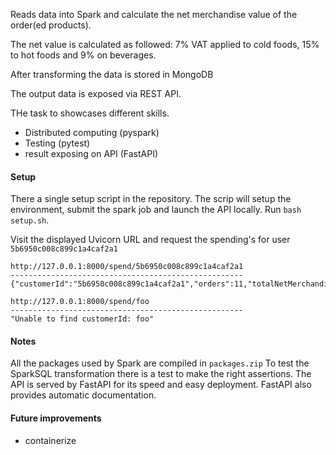 Reads data into Spark and calculate the net merchandise value of the order(ed products).

The net value is calculated as followed: 7% VAT applied to cold foods, 15% to hot foods and 9% on beverages.

After transforming the data is stored in MongoDB 

The output data is exposed via REST API. 

THe task to showcases different skills. 
- Distributed computing (pyspark)
- Testing (pytest)
- result exposing on API (FastAPI)

#### Setup

There a single setup script in the repository. 
The scrip will setup the environment, submit the spark job and launch the API locally.
Run `bash setup.sh`.


Visit the displayed Uvicorn URL and request the spending's for user `5b6950c008c899c1a4caf2a1` 
```
http://127.0.0.1:8000/spend/5b6950c008c899c1a4caf2a1
----------------------------------------------------
{"customerId":"5b6950c008c899c1a4caf2a1","orders":11,"totalNetMerchandiseValueEur":88.11}
```
```
http://127.0.0.1:8000/spend/foo
----------------------------------------------------
"Unable to find customerId: foo"
```

#### Notes

All the packages used by Spark are compiled in `packages.zip`
To test the SparkSQL transformation there is a test to make the right assertions.
The API is served by FastAPI for its speed and easy deployment. FastAPI also provides automatic documentation.

#### Future improvements

- containerize 
